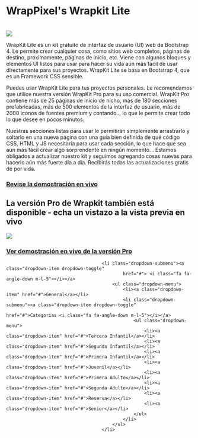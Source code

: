 <h1>WrapPixel's Wrapkit Lite</h1>

<br/>

<a href="https://wrappixel.com/demos/ui-kit/wrapkit-free/wrapkit/index.html">
    <img src="https://wrappixel.com/wp-content/uploads/edd/2017/11/wrapkit-free.jpg"/>
</a>

WrapKit Lite es un kit gratuito de interfaz de usuario (UI) web de Bootstrap 4. Le permite crear cualquier cosa, como sitios web completos, páginas de destino, próximamente, páginas de inicio, etc. Viene con algunos bloques y elementos UI listos para usar para hacer su vida aún más fácil de usar directamente para sus proyectos. WrapKit Lite se basa en Bootstrap 4, que es un Framework CSS sensible.

Puedes usar WrapKit Lite para tus proyectos personales. Le recomendamos que utilice nuestra versión WrapKit Pro para su uso comercial. WrapKit Pro contiene más de 25 páginas de inicio de nicho, más de 180 secciones prefabricadas, más de 500 elementos de la interfaz de usuario, más de 2000 iconos de fuentes premium y contando.., lo que le permite crear todo lo que desee en pocos minutos.

Nuestras secciones listas para usar le permitirán simplemente arrastrarlo y soltarlo en una nueva página con una guía bien definida de qué código CSS, HTML y JS necesitaría para usar cada sección, lo que hace que sea aún más fácil crear algo sorprendente en ningún momento. . Estamos obligados a actualizar nuestro kit y seguimos agregando cosas nuevas para hacerlo aún más fuerte día a día. Recibirás todas las actualizaciones gratis de por vida.

<h3><a href="https://wrappixel.com/demos/ui-kit/wrapkit-free/wrapkit/index.html">Revise la demostración en vivo</a></h3>


<h2>La versión Pro de Wrapkit también está disponible - echa un vistazo a la vista previa en vivo</h2>

<a href="https://wrappixel.com/templates/wrapkit/">
    <img src="https://wrappixel.com/demos/images/wrapkit-promotion.jpg"/>
</a>

<h3><a href="https://wrappixel.com/templates/wrapkit/">Ver demostración en vivo de la versión Pro</a></h3>


                                        <li class="dropdown-submenu"><a class="dropdown-item dropdown-toggle"
                                                href="#"> <i class="fa fa-angle-down m-l-5"></i></a>
                                            <ul class="dropdown-menu">
                                                <li><a class="dropdown-item" href="#">General</a></li>
                                                <li class="dropdown-submenu"><a class="dropdown-item dropdown-toggle"
                                                        href="#">Categorías <i class="fa fa-angle-down m-l-5"></i></a>
                                                    <ul class="dropdown-menu">
                                                        <li><a class="dropdown-item" href="#">Tercera Infantil</a></li>
                                                        <li><a class="dropdown-item" href="#">Segunda Infantil</a></li>
                                                        <li><a class="dropdown-item" href="#">Primera Infantil</a></li>
                                                        <li><a class="dropdown-item" href="#">Juvenil</a></li>
                                                        <li><a class="dropdown-item" href="#">Primera Adulto</a></li>
                                                        <li><a class="dropdown-item" href="#">Segunda Adulto</a></li>
                                                        <li><a class="dropdown-item" href="#">Reserva</a></li>
                                                        <li><a class="dropdown-item" href="#">Senior</a></li>
                                                    </ul>
                                                </li>
                                            </ul>
                                        </li>
